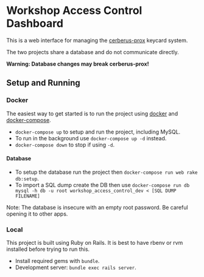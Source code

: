 # Workshop Access Control Dashboard

This is a web interface for managing the [cerberus-prox](https://github.com/dfraser/cerberus-prox) keycard system.

The two projects share a database and do not communicate directly.

**Warning: Database changes may break cerberus-prox!**

## Setup and Running

### Docker

The easiest way to get started is to run the project using [docker](https://www.docker.com/) and [docker-compose](https://docs.docker.com/compose/).

* `docker-compose up` to setup and run the project, including MySQL.
* To run in the background use `docker-compose up -d` instead.
* `docker-compose down` to stop if using `-d`.

#### Database

* To setup the database run the project then `docker-compose run web rake db:setup`.
* To import a SQL dump create the DB then use `docker-compose run db mysql -h db -u root workshop_access_control_dev < [SQL DUMP FILENAME]`

Note: The database is insecure with an empty root password. Be careful
opening it to other apps.

### Local

This project is built using Ruby on Rails. It is best to have rbenv or rvm
installed before trying to run this.

* Install required gems with `bundle`.
* Development server: `bundle exec rails server`.
